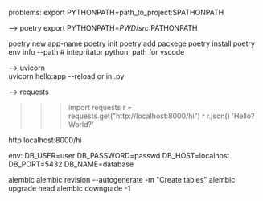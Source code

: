 problems:
export PYTHONPATH=path_to_project:$PATHONPATH


--> poetry
export PYTHONPATH=$PWD/src:$PATHONPATH

poetry new app-name
poetry init
poetry add packege
poetry install
poetry env info --path  # intepritator python, path for vscode


--> uvicorn  
uvicorn hello:app --reload
or in .py

--> requests
>>> import requests
>>> r = requests.get("http://localhost:8000/hi")
>>> r
>>> r.json()
'Hello? World?'

http localhost:8000/hi      


env:
DB_USER=user
DB_PASSWORD=passwd
DB_HOST=localhost
DB_PORT=5432
DB_NAME=database

alembic 
alembic revision --autogenerate -m "Create tables" 
alembic upgrade head 
alembic downgrade -1

